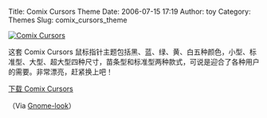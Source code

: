 Title: Comix Cursors Theme
Date: 2006-07-15 17:19
Author: toy
Category: Themes
Slug: comix_cursors_theme

[![Comix
Cursors](http://i.linuxtoy.org/i/comix_cursors_s.png)](http://i.linuxtoy.org/i/comix_cursors.png)

这套 Comix Cursors
鼠标指针主题包括黑、蓝、绿、黄、白五种颜色，小型、标准型、大型、超大型四种尺寸，苗条型和标准型两种款式，可说是迎合了各种用户的需要。非常漂亮，赶紧换上吧！

[下载 Comix
Cursors](http://www.gnome-look.org/content/show.php?content=32627&PHPSESSID=0d1ac05f80bb41b5fd141e87b1e5ddc3)

（Via [Gnome-look](http://gnome-look.org)）
